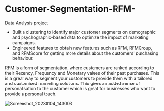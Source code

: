 # Customer-Segmentation-RFM-
Data Analysis project

- Built a clustering to identify major customer segments on demographic and psychographic-based data to optimize the impact of marketing campaigns. 
- Engineered features to obtain new features such as RFM, RFMGroup, and RFMScore for getting more details about the customers' purchasing behaviour.

RFM is a form of segmentation, where customers are ranked according to their Recency, Frequency and Monetary values of their past purchases. This is a great way to segment your customers to provide them with a tailored and customised marketing solutions. This gives an added sense of personalisation to the customer which is great for businesses who want to provide a personal touch.

![Screenshot_20230104_143003](https://user-images.githubusercontent.com/117560882/210519647-f47ee69e-994a-4d5d-b13a-86a830eebb22.png)
